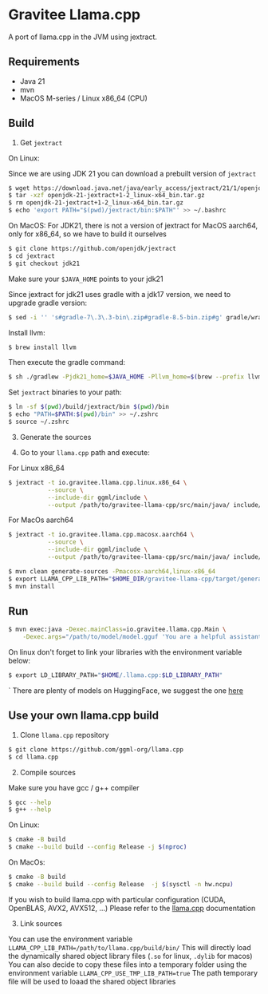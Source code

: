 # Gravitee Llama.cpp

A port of llama.cpp in the JVM using jextract.

## Requirements

- Java 21
- mvn
- MacOS M-series / Linux x86_64 (CPU)

## Build


1. Get `jextract`

On Linux:

Since we are using JDK 21 you can download a prebuilt version of `jextract`

```bash
$ wget https://download.java.net/java/early_access/jextract/21/1/openjdk-21-jextract+1-2_linux-x64_bin.tar.gz
$ tar -xzf openjdk-21-jextract+1-2_linux-x64_bin.tar.gz
$ rm openjdk-21-jextract+1-2_linux-x64_bin.tar.gz
$ echo 'export PATH="$(pwd)/jextract/bin:$PATH"' >> ~/.bashrc
```

On MacOS:
For JDK21, there is not a version of jextract for MacOS aarch64, only for x86_64, so we have to build it ourselves

```bash
$ git clone https://github.com/openjdk/jextract
$ cd jextract
$ git checkout jdk21
```

Make sure your `$JAVA_HOME` points to your jdk21

Since jextract for jdk21 uses gradle with a jdk17 version, we need to upgrade gradle version:
```bash
$ sed -i '' 's#gradle-7\.3\.3-bin\.zip#gradle-8.5-bin.zip#g' gradle/wrapper/gradle-wrapper.properties
```

Install llvm:
```bash
$ brew install llvm
```

Then execute the gradle command:
```bash
$ sh ./gradlew -Pjdk21_home=$JAVA_HOME -Pllvm_home=$(brew --prefix llvm) clean verify
```

Set `jextract` binaries to your path:
```bash
$ ln -sf $(pwd)/build/jextract/bin $(pwd)/bin
$ echo "PATH=$PATH:$(pwd)/bin" >> ~/.zshrc
$ source ~/.zshrc
```

3. Generate the sources

4. Go to your `llama.cpp` path and execute:

For Linux x86_64
```bash
$ jextract -t io.gravitee.llama.cpp.linux.x86_64 \
           --source \
           --include-dir ggml/include \
           --output /path/to/gravitee-llama-cpp/src/main/java/ include/llama.h
```
For MacOs aarch64
```bash
$ jextract -t io.gravitee.llama.cpp.macosx.aarch64 \
           --source \
           --include-dir ggml/include \
           --output /path/to/gravitee-llama-cpp/src/main/java/ include/llama.h
```

```bash
$ mvn clean generate-sources -Pmacosx-aarch64,linux-x86_64
$ export LLAMA_CPP_LIB_PATH="$HOME_DIR/gravitee-llama-cpp/target/generated-sources/<<macosx|linux>>"
$ mvn install
```

## Run

```bash
$ mvn exec:java -Dexec.mainClass=io.gravitee.llama.cpp.Main \
    -Dexec.args="/path/to/model/model.gguf 'You are a helpful assistant. Answer question to the best of your ability'"
```

On linux don't forget to link your libraries with the environment variable below:
```bash
$ export LD_LIBRARY_PATH="$HOME/.llama.cpp:$LD_LIBRARY_PATH"
```
`
There are plenty of models on HuggingFace, we suggest the one [here](https://huggingface.co/bartowski/Llama-3.2-1B-Instruct-GGUF)

## Use your own llama.cpp build

1. Clone `llama.cpp` repository

```bash
$ git clone https://github.com/ggml-org/llama.cpp
$ cd llama.cpp
```

2. Compile sources

Make sure you have gcc / g++ compiler

```bash
$ gcc --help
$ g++ --help
```

On Linux:
```bash
$ cmake -B build
$ cmake --build build --config Release -j $(nproc)  
```

On MacOs:
```bash
$ cmake -B build
$ cmake --build build --config Release  -j $(sysctl -n hw.ncpu)
```

If you wish to build llama.cpp with particular configuration (CUDA, OpenBLAS, AVX2, AVX512, ...)
Please refer to the [llama.cpp](https://github.com/ggml-org/llama.cpp/blob/master/docs/build.md) documentation

3. Link sources

You can use the environment variable `LLAMA_CPP_LIB_PATH=/path/to/llama.cpp/build/bin/`
This will directly load the dynamically shared object library files (`.so` for linux, `.dylib` for macos) 
You can also decide to copy these files into a temporary folder using the environment variable `LLAMA_CPP_USE_TMP_LIB_PATH=true`
The path temporary file will be used to loaad the shared object libraries